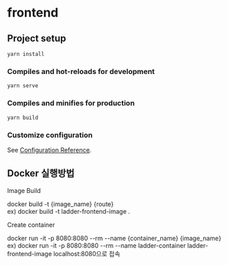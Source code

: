 # frontend

## Project setup
```
yarn install
```

### Compiles and hot-reloads for development
```
yarn serve
```

### Compiles and minifies for production
```
yarn build
```

### Customize configuration
See [Configuration Reference](https://cli.vuejs.org/config/).


## Docker 실행방법
Image Build

docker build -t {image_name} {route}  
ex) docker build -t ladder-frontend-image .  

Create container

docker run -it -p 8080:8080 --rm --name {container_name} {image_name}  
ex) docker run -it -p 8080:8080 --rm --name ladder-container ladder-frontend-image
localhost:8080으로 접속
